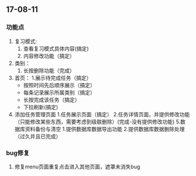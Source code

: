 
## 17-08-11
### 功能点
1. 复习模式: 
    1. 查看复习模式具体内容(搞定)
    2. 内容修改功能（搞定）
2. 类别：
    1. 长按删除功能（完成）
3. 首页：
    1.展示待完成任务（搞定）
    - 按照时间先后顺序展示（搞定）
    - 每条记录展示所属类别（搞定）
    - 长按完成该任务（搞定）
    - 下拉刷新(搞定)
4. 添加任务管理页面
    1.任务展示页面（搞定）
    2.任务详情页面，并提供修改功能（只能修改某些东西，需要考虑到级联删除）(完成-没有提供修改功能)
5.数据库资料备份与清空
   1.提供数据库数据导出功能
   2.提供数据库数据删除处理（过久并且已完成）

### bug修复
1. 修复menu页面重复点击进入其他页面，遮罩未消失bug